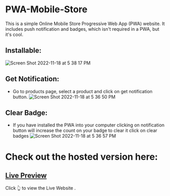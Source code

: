 # PWA-Mobile-Store
 This is a simple Online Mobile Store Progressive Web App (PWA) website.
 It includes push notification and badges, which isn't required in a PWA, but it's cool.
 
## Installable:
![Screen Shot 2022-11-18 at 5 38 17 PM](https://user-images.githubusercontent.com/88231640/202815069-89ddce14-4753-48ea-999f-3399ee3de3be.png)

## Get Notification:
 - Go to products page, select a product and click on get notification button.
![Screen Shot 2022-11-18 at 5 36 50 PM](https://user-images.githubusercontent.com/88231640/202816376-2d280441-35c9-42d8-815f-9e9fd4c4729b.png)


## Clear Badge:
 - If you have installed the PWA into your computer clicking on notification button will increase the count on your badge to clear it click on clear badges
![Screen Shot 2022-11-18 at 5 36 57 PM](https://user-images.githubusercontent.com/88231640/202816409-0039a355-cd38-4e5f-ab23-7faed39c80d4.png)

# Check out the hosted version here: 
## [Live Preview](https://786armanmerchant.github.io/PWA-Mobile-Store/) 
Click 👆 to view the Live Website . 
